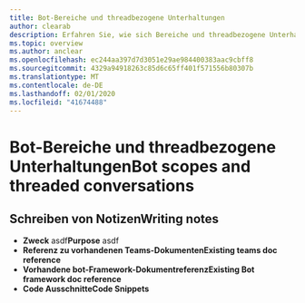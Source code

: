 ```yaml
---
title: Bot-Bereiche und threadbezogene Unterhaltungen
author: clearab
description: Erfahren Sie, wie sich Bereiche und threadbezogene Unterhaltungen auf Ihren bot für Microsoft Teams auswirken.
ms.topic: overview
ms.author: anclear
ms.openlocfilehash: ec244aa397d7d3051e29ae984400383aac9cbff8
ms.sourcegitcommit: 4329a94918263c85d6c65ff401f571556b80307b
ms.translationtype: MT
ms.contentlocale: de-DE
ms.lasthandoff: 02/01/2020
ms.locfileid: "41674488"
---
```

# <a name="bot-scopes-and-threaded-conversations"></a><span data-ttu-id="56405-103">Bot-Bereiche und threadbezogene Unterhaltungen</span><span class="sxs-lookup"><span data-stu-id="56405-103">Bot scopes and threaded conversations</span></span>

## <a name="writing-notes"></a><span data-ttu-id="56405-104">Schreiben von Notizen</span><span class="sxs-lookup"><span data-stu-id="56405-104">Writing notes</span></span>

 * <span data-ttu-id="56405-105">**Zweck** asdf</span><span class="sxs-lookup"><span data-stu-id="56405-105">**Purpose** asdf</span></span>
 * <span data-ttu-id="56405-106">**Referenz zu vorhandenen Teams-Dokumenten**[]()</span><span class="sxs-lookup"><span data-stu-id="56405-106">**Existing teams doc reference** []()</span></span>
 * <span data-ttu-id="56405-107">**Vorhandene bot-Framework-Dokumentreferenz**[]()</span><span class="sxs-lookup"><span data-stu-id="56405-107">**Existing Bot framework doc reference** []()</span></span>
 * <span data-ttu-id="56405-108">**Code Ausschnitte**[]()</span><span class="sxs-lookup"><span data-stu-id="56405-108">**Code Snippets** []()</span></span>